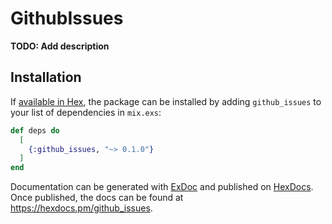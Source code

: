 # GithubIssues

**TODO: Add description**

## Installation

If [available in Hex](https://hex.pm/docs/publish), the package can be installed
by adding `github_issues` to your list of dependencies in `mix.exs`:

```elixir
def deps do
  [
    {:github_issues, "~> 0.1.0"}
  ]
end
```

Documentation can be generated with [ExDoc](https://github.com/elixir-lang/ex_doc)
and published on [HexDocs](https://hexdocs.pm). Once published, the docs can
be found at <https://hexdocs.pm/github_issues>.

